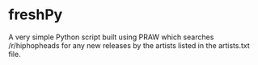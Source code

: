 # freshPy
A very simple Python script built using PRAW which searches /r/hiphopheads for any new releases by the artists listed in the artists.txt file.
